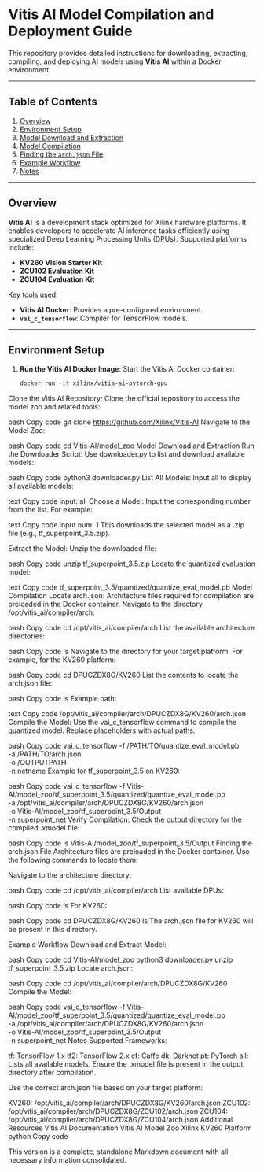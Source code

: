 # Vitis AI Model Compilation and Deployment Guide

This repository provides detailed instructions for downloading, extracting, compiling, and deploying AI models using **Vitis AI** within a Docker environment.

---

## Table of Contents
1. [Overview](#overview)
2. [Environment Setup](#environment-setup)
3. [Model Download and Extraction](#model-download-and-extraction)
4. [Model Compilation](#model-compilation)
5. [Finding the `arch.json` File](#finding-the-archjson-file)
6. [Example Workflow](#example-workflow)
7. [Notes](#notes)

---

## Overview

**Vitis AI** is a development stack optimized for Xilinx hardware platforms. It enables developers to accelerate AI inference tasks efficiently using specialized Deep Learning Processing Units (DPUs). Supported platforms include:
- **KV260 Vision Starter Kit**
- **ZCU102 Evaluation Kit**
- **ZCU104 Evaluation Kit**

Key tools used:
- **Vitis AI Docker**: Provides a pre-configured environment.
- **`vai_c_tensorflow`**: Compiler for TensorFlow models.

---

## Environment Setup

1. **Run the Vitis AI Docker Image**:
   Start the Vitis AI Docker container:
   ```bash
   docker run -it xilinx/vitis-ai-pytorch-gpu
Clone the Vitis AI Repository: Clone the official repository to access the model zoo and related tools:

bash
Copy code
git clone https://github.com/Xilinx/Vitis-AI
Navigate to the Model Zoo:

bash
Copy code
cd Vitis-AI/model_zoo
Model Download and Extraction
Run the Downloader Script: Use downloader.py to list and download available models:

bash
Copy code
python3 downloader.py
List All Models: Input all to display all available models:

text
Copy code
input: all
Choose a Model: Input the corresponding number from the list. For example:

text
Copy code
input num: 1
This downloads the selected model as a .zip file (e.g., tf_superpoint_3.5.zip).

Extract the Model: Unzip the downloaded file:

bash
Copy code
unzip tf_superpoint_3.5.zip
Locate the quantized evaluation model:

text
Copy code
tf_superpoint_3.5/quantized/quantize_eval_model.pb
Model Compilation
Locate arch.json: Architecture files required for compilation are preloaded in the Docker container. Navigate to the directory /opt/vitis_ai/compiler/arch:

bash
Copy code
cd /opt/vitis_ai/compiler/arch
List the available architecture directories:

bash
Copy code
ls
Navigate to the directory for your target platform. For example, for the KV260 platform:

bash
Copy code
cd DPUCZDX8G/KV260
List the contents to locate the arch.json file:

bash
Copy code
ls
Example path:

text
Copy code
/opt/vitis_ai/compiler/arch/DPUCZDX8G/KV260/arch.json
Compile the Model: Use the vai_c_tensorflow command to compile the quantized model. Replace placeholders with actual paths:

bash
Copy code
vai_c_tensorflow -f /PATH/TO/quantize_eval_model.pb \
-a /PATH/TO/arch.json \
-o /OUTPUTPATH \
-n netname
Example for tf_superpoint_3.5 on KV260:

bash
Copy code
vai_c_tensorflow -f Vitis-AI/model_zoo/tf_superpoint_3.5/quantized/quantize_eval_model.pb \
-a /opt/vitis_ai/compiler/arch/DPUCZDX8G/KV260/arch.json \
-o Vitis-AI/model_zoo/tf_superpoint_3.5/Output \
-n superpoint_net
Verify Compilation: Check the output directory for the compiled .xmodel file:

bash
Copy code
ls Vitis-AI/model_zoo/tf_superpoint_3.5/Output
Finding the arch.json File
Architecture files are preloaded in the Docker container. Use the following commands to locate them:

Navigate to the architecture directory:

bash
Copy code
cd /opt/vitis_ai/compiler/arch
List available DPUs:

bash
Copy code
ls
For KV260:

bash
Copy code
cd DPUCZDX8G/KV260
ls
The arch.json file for KV260 will be present in this directory.

Example Workflow
Download and Extract Model:

bash
Copy code
cd Vitis-AI/model_zoo
python3 downloader.py
unzip tf_superpoint_3.5.zip
Locate arch.json:

bash
Copy code
cd /opt/vitis_ai/compiler/arch/DPUCZDX8G/KV260
Compile the Model:

bash
Copy code
vai_c_tensorflow -f Vitis-AI/model_zoo/tf_superpoint_3.5/quantized/quantize_eval_model.pb \
-a /opt/vitis_ai/compiler/arch/DPUCZDX8G/KV260/arch.json \
-o Vitis-AI/model_zoo/tf_superpoint_3.5/Output \
-n superpoint_net
Notes
Supported Frameworks:

tf: TensorFlow 1.x
tf2: TensorFlow 2.x
cf: Caffe
dk: Darknet
pt: PyTorch
all: Lists all available models.
Ensure the .xmodel file is present in the output directory after compilation.

Use the correct arch.json file based on your target platform:

KV260: /opt/vitis_ai/compiler/arch/DPUCZDX8G/KV260/arch.json
ZCU102: /opt/vitis_ai/compiler/arch/DPUCZDX8G/ZCU102/arch.json
ZCU104: /opt/vitis_ai/compiler/arch/DPUCZDX8G/ZCU104/arch.json
Additional Resources
Vitis AI Documentation
Vitis AI Model Zoo
Xilinx KV260 Platform
python
Copy code

This version is a complete, standalone Markdown document with all necessary information consolidated.
